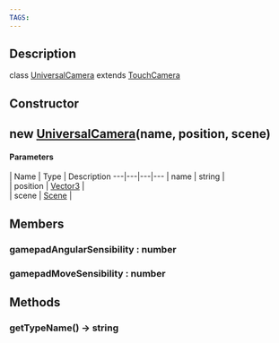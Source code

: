 ```yaml
---
TAGS:
---
```

## Description

class [UniversalCamera](/classes/2.4/UniversalCamera) extends [TouchCamera](/classes/2.4/TouchCamera)



## Constructor

## new [UniversalCamera](/classes/2.4/UniversalCamera)(name, position, scene)



#### Parameters
 | Name | Type | Description
---|---|---|---
 | name | string |  
 | position | [Vector3](/classes/2.4/Vector3) |  
 | scene | [Scene](/classes/2.4/Scene) |  
## Members

### gamepadAngularSensibility : number



### gamepadMoveSensibility : number



## Methods

### getTypeName() &rarr; string


